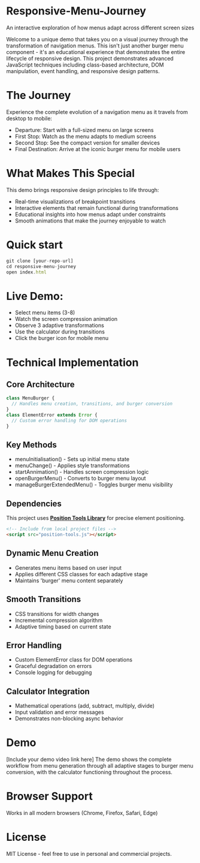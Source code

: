 # Responsive-Menu-Journey
An interactive exploration of how menus adapt across different screen sizes

Welcome to a unique demo that takes you on a visual journey through the transformation of navigation menus. This isn't just another burger menu component - it's an educational experience that demonstrates the entire lifecycle of responsive design. This project demonstrates advanced JavaScript techniques including class-based architecture, DOM manipulation, event handling, and responsive design patterns.

# The Journey
Experience the complete evolution of a navigation menu as it travels from desktop to mobile:
- Departure: Start with a full-sized menu on large screens
- First Stop: Watch as the menu adapts to medium screens
- Second Stop: See the compact version for smaller devices
- Final Destination: Arrive at the iconic burger menu for mobile users

# What Makes This Special
This demo brings responsive design principles to life through:
- Real-time visualizations of breakpoint transitions
- Interactive elements that remain functional during transformations
- Educational insights into how menus adapt under constraints
- Smooth animations that make the journey enjoyable to watch

# Quick start
```javascript
git clone [your-repo-url]
cd responsive-menu-journey
open index.html
```

# Live Demo:
- Select menu items (3-8)
- Watch the screen compression animation
- Observe 3 adaptive transformations
- Use the calculator during transitions
- Click the burger icon for mobile menu

# Technical Implementation
## Core Architecture
```javascript
class MenuBurger {
  // Handles menu creation, transitions, and burger conversion
}
class ElementError extends Error {
  // Custom error handling for DOM operations
}
```

## Key Methods
- menuInitialisation() - Sets up initial menu state
- menuChange() - Applies style transformations
- startAnnimation() - Handles screen compression logic
- openBurgerMenu() - Converts to burger menu layout
- manageBurgerExtendedMenu() - Toggles burger menu visibility

## Dependencies
This project uses **[Position Tools Library](https://github.com/irenavilde/PositionTools-/)** for precise element positioning.

```html
<!-- Include from local project files -->
<script src="position-tools.js"></script>
```
## Dynamic Menu Creation
- Generates menu items based on user input
- Applies different CSS classes for each adaptive stage
- Maintains 'burger' menu content separately

## Smooth Transitions
- CSS transitions for width changes
- Incremental compression algorithm
- Adaptive timing based on current state

## Error Handling
- Custom ElementError class for DOM operations
- Graceful degradation on errors
- Console logging for debugging

## Calculator Integration
- Mathematical operations (add, subtract, multiply, divide)
- Input validation and error messages
- Demonstrates non-blocking async behavior

# Demo
[Include your demo video link here]
The demo shows the complete workflow from menu generation through all adaptive stages to burger menu conversion, with the calculator functioning throughout the process.

# Browser Support
Works in all modern browsers (Chrome, Firefox, Safari, Edge)

# License
MIT License - feel free to use in personal and commercial projects.
